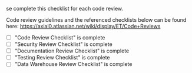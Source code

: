 se complete this checklist for each code review. 

Code review guidelines and the referenced checklists below can be found here: https://axial0.atlassian.net/wiki/display/ET/Code+Reviews

- [ ] "Code Review Checklist" is complete
- [ ] "Security Review Checklist" is complete
- [ ] "Documentation Review Checklist" is complete
- [ ] "Testing Review Checklist" is complete
- [ ] "Data Warehouse Review Checklist" is complete
